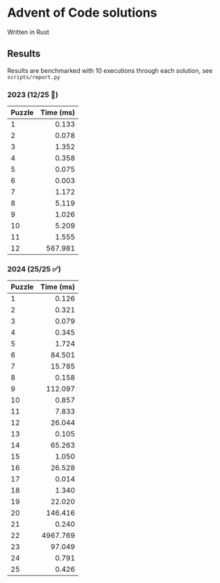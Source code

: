 # Advent of Code solutions

Written in Rust

## Results

Results are benchmarked with 10 executions through each solution, see `scripts/report.py`

### 2023 (12/25 📝)

| Puzzle | Time (ms) |
|:---|---:|
| 1 | 0.133 |
| 2 | 0.078 |
| 3 | 1.352 |
| 4 | 0.358 |
| 5 | 0.075 |
| 6 | 0.003 |
| 7 | 1.172 |
| 8 | 5.119 |
| 9 | 1.026 |
| 10 | 5.209 |
| 11 | 1.555 |
| 12 | 567.981 |

### 2024 (25/25 ✅)

| Puzzle | Time (ms) |
|:---|---:|
| 1 | 0.126 |
| 2 | 0.321 |
| 3 | 0.079 |
| 4 | 0.345 |
| 5 | 1.724 |
| 6 | 84.501 |
| 7 | 15.785 |
| 8 | 0.158 |
| 9 | 112.097 |
| 10 | 0.857 |
| 11 | 7.833 |
| 12 | 26.044 |
| 13 | 0.105 |
| 14 | 65.263 |
| 15 | 1.050 |
| 16 | 26.528 |
| 17 | 0.014 |
| 18 | 1.340 |
| 19 | 22.020 |
| 20 | 146.416 |
| 21 | 0.240 |
| 22 | 4967.769 |
| 23 | 97.049 |
| 24 | 0.791 |
| 25 | 0.426 |
